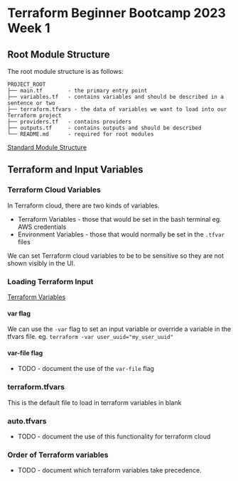 # Terraform Beginner Bootcamp 2023 Week 1

## Root Module Structure

The root module structure is as follows:

```
PROJECT_ROOT
├── main.tf        - the primary entry point
├── variables.tf   - contains variables and should be described in a sentence or two
├── terraform.tfvars - the data of variables we want to load into our Terraform project
├── providers.tf   - contains providers
├── outputs.tf     - contains outputs and should be described
└── README.md      - required for root modules
```

[Standard Module Structure](https://developer.hashicorp.com/terraform/language/modules/develop/structure)

## Terraform and Input Variables

### Terraform Cloud Variables

In Terraform cloud, there are two kinds of variables.

- Terraform Variables - those that would be set in the bash terminal eg. AWS credentials
- Environment Variables - those that would normally be set in the `.tfvar` files

We can set Terraform cloud variables to be to be sensitive so they are not shown visibly in the UI.

### Loading Terraform Input

[Terraform Variables](https://developer.hashicorp.com/terraform/language/values)

#### var flag

We can use the `-var` flag to set an input variable or override a variable in the tfvars file. eg. `terraform -var user_uuid="my_user_uuid"`

#### var-file flag

- TODO - document the use of the `var-file` flag

### terraform.tfvars

This is the default file to load in terraform variables in blank

### auto.tfvars

- TODO - document the use of this functionality for terraform cloud

### Order of Terraform variables

- TODO - document which terraform variables take precedence. 